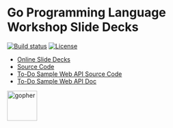 # Go Programming Language Workshop Slide Decks

[![Build status](https://img.shields.io/travis/rfinochi/golang-workshop-decks?style=plastic)](https://travis-ci.org/rfinochi/golang-workshop-decks)
[![License](https://img.shields.io/github/license/rfinochi/golang-workshop-decks?style=plastic)](https://opensource.org/licenses/mit-license.php)

* [Online Slide Decks](https://decks.golang-workshop.io)
* [Source Code](https://github.com/rfinochi/golang-workshop-src)
* [To-Do Sample Web API Source Code](https://github.com/rfinochi/golang-workshop-todo)
* [To-Do Sample Web API Doc](https://todo.golang-workshop.io/api/index.html)

<img src="https://blog.golang.org/gopher/gopher.png" alt="gopher" width="70"/>
